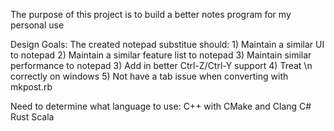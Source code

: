 The purpose of this project is to build a better notes program for my personal use

Design Goals:
The created notepad substitue should:
    1) Maintain a similar UI to notepad
    2) Maintain a similar feature list to notepad
    3) Maintain similar performance to notepad
    3) Add in better Ctrl-Z/Ctrl-Y support
    4) Treat \n correctly on windows
    5) Not have a tab issue when converting with mkpost.rb

Need to determine what language to use:
    C++ with CMake and Clang
    C#
    Rust
    Scala